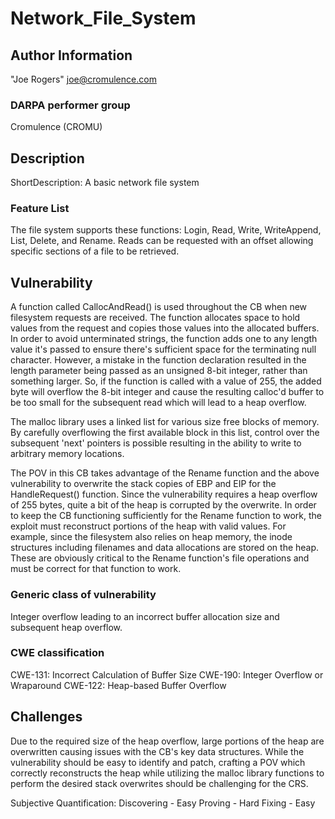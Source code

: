 # Network_File_System

## Author Information

"Joe Rogers" <joe@cromulence.com>

### DARPA performer group
Cromulence (CROMU)

## Description

ShortDescription: A basic network file system

### Feature List

The file system supports these functions: Login, Read, Write, WriteAppend, List, Delete, and Rename.  Reads can be requested with an offset allowing specific sections of a file to be retrieved.  

## Vulnerability

A function called CallocAndRead() is used throughout the CB when new filesystem requests are received.  The function allocates space to hold values from the request and copies those values into the allocated buffers.  In order to avoid unterminated strings, the function adds one to any length value it's passed to ensure there's sufficient space for the terminating null character.  However, a mistake in the function declaration resulted in the length parameter being passed as an unsigned 8-bit integer, rather than something larger.  So, if the function is called with a value of 255, the added byte will overflow the 8-bit integer and cause the resulting calloc'd buffer to be too small for the subsequent read which will lead to a heap overflow.

The malloc library uses a linked list for various size free blocks of memory.  By carefully overflowing the first available block in this list, control over the subsequent 'next' pointers is possible resulting in the ability to write to arbitrary memory locations.

The POV in this CB takes advantage of the Rename function and the above vulnerability to overwrite the stack copies of EBP and EIP for the HandleRequest() function.  Since the vulnerability requires a heap overflow of 255 bytes, quite a bit of the heap is corrupted by the overwrite.  In order to keep the CB functioning sufficiently for the Rename function to work, the exploit must reconstruct portions of the heap with valid values.  For example, since the filesystem also relies on heap memory, the inode structures including filenames and data allocations are stored on the heap.  These are obviously critical to the Rename function's file operations and must be correct for that function to work.

### Generic class of vulnerability

Integer overflow leading to an incorrect buffer allocation size and subsequent heap overflow.

### CWE classification

CWE-131: Incorrect Calculation of Buffer Size
CWE-190: Integer Overflow or Wraparound
CWE-122: Heap-based Buffer Overflow

## Challenges

Due to the required size of the heap overflow, large portions of the heap are overwritten causing issues with the CB's key data structures.  While the vulnerability should be easy to identify and patch, crafting a POV which correctly reconstructs the heap while utilizing the malloc library functions to perform the desired stack overwrites should be challenging for the CRS.

Subjective Quantification:
Discovering - Easy
Proving - Hard
Fixing - Easy
